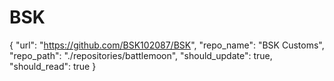 # BSK
{
		"url": "https://github.com/BSK102087/BSK",
		"repo_name": "BSK Customs",
		"repo_path": "./repositories/battlemoon",
		"should_update": true,
		"should_read": true
}
